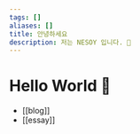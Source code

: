 ```yaml
---
tags: []
aliases: []
title: 안녕하세요
description: 저는 NESOY 입니다. 🌲
---
```

# Hello World 🌲
- [[blog]]
- [[essay]]